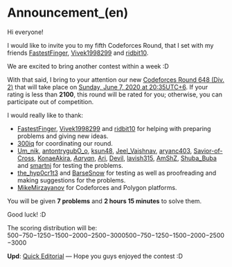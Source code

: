 # Announcement_(en)

Hi everyone!

I would like to invite you to my fifth Codeforces Round, that I set with my friends [FastestFinger](https://codeforces.com/profile/FastestFinger "Master FastestFinger"), [Vivek1998299](https://codeforces.com/profile/Vivek1998299 "Master Vivek1998299") and [ridbit10](https://codeforces.com/profile/ridbit10 "Expert ridbit10"). 

We are excited to bring another contest within a week :D

With that said, I bring to your attention our new [Codeforces Round 648 (Div. 2)](https://codeforces.com/contest/1365 "Codeforces Round 648 (Div. 2)") that will take place on [Sunday, June 7, 2020 at 20:35UTC+6](https://codeforces.com/https://www.timeanddate.com/worldclock/fixedtime.html?day=7&month=6&year=2020&hour=17&min=35&sec=0&p1=166). If your rating is less than **2100**, this round will be rated for you; otherwise, you can participate out of competition.

I would really like to thank:

 * [FastestFinger](https://codeforces.com/profile/FastestFinger "Master FastestFinger"), [Vivek1998299](https://codeforces.com/profile/Vivek1998299 "Master Vivek1998299") and [ridbit10](https://codeforces.com/profile/ridbit10 "Expert ridbit10") for helping with preparing problems and giving new ideas.
* [300iq](https://codeforces.com/profile/300iq "Legendary Grandmaster 300iq") for coordinating our round.
* [Um_nik](https://codeforces.com/profile/Um_nik "Legendary Grandmaster Um_nik"), [antontrygubO_o](https://codeforces.com/profile/antontrygubO_o "Grandmaster antontrygubO_o"), [ksun48](https://codeforces.com/profile/ksun48 "International Grandmaster ksun48"), [Jeel_Vaishnav](https://codeforces.com/profile/Jeel_Vaishnav "Grandmaster Jeel_Vaishnav"), [aryanc403](https://codeforces.com/profile/aryanc403 "Master aryanc403"), [Savior-of-Cross](https://codeforces.com/profile/Savior-of-Cross "Master Savior-of-Cross"), [KonaeAkira](https://codeforces.com/profile/KonaeAkira "Master KonaeAkira"), [_Aaryan_](https://codeforces.com/profile/_Aaryan_ "Master _Aaryan_"), [Ari](https://codeforces.com/profile/Ari "Master Ari"), [Devil](https://codeforces.com/profile/Devil "Master Devil"), [lavish315](https://codeforces.com/profile/lavish315 "Master lavish315"), [AmShZ](https://codeforces.com/profile/AmShZ "Master AmShZ"), [Shuba_Buba](https://codeforces.com/profile/Shuba_Buba "Candidate Master Shuba_Buba") and [smartnj](https://codeforces.com/profile/smartnj "Candidate Master smartnj") for testing the problems.
* [the_hyp0cr1t3](https://codeforces.com/profile/the_hyp0cr1t3 "Candidate Master the_hyp0cr1t3") and [BarseSnow](https://codeforces.com/profile/BarseSnow "Specialist BarseSnow") for testing as well as proofreading and making suggestions for the problems.
* [MikeMirzayanov](https://codeforces.com/profile/MikeMirzayanov "Headquarters, MikeMirzayanov") for Codeforces and Polygon platforms.

You will be given **7 problems** and **2 hours 15 minutes** to solve them. 

Good luck! :D

The scoring distribution will be: 500−750−1250−1500−2000−2500−3000500−750−1250−1500−2000−2500−3000

**Upd**: [Quick Editorial](Tutorial_(en).md) — Hope you guys enjoyed the contest :D

